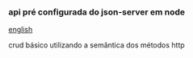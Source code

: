 ### api pré configurada do json-server em node

[english](readme.md)

crud básico utilizando a semântica dos métodos http
